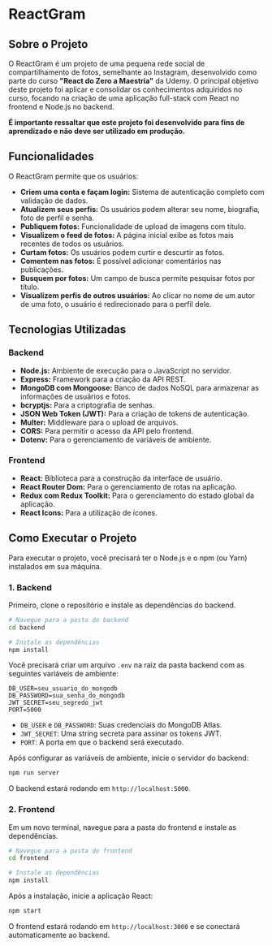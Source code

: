 # ReactGram

## Sobre o Projeto

O ReactGram é um projeto de uma pequena rede social de compartilhamento de fotos, semelhante ao Instagram, desenvolvido como parte do curso **"React do Zero a Maestria"** da Udemy. O principal objetivo deste projeto foi aplicar e consolidar os conhecimentos adquiridos no curso, focando na criação de uma aplicação full-stack com React no frontend e Node.js no backend.

**É importante ressaltar que este projeto foi desenvolvido para fins de aprendizado e não deve ser utilizado em produção.**

## Funcionalidades

O ReactGram permite que os usuários:

- **Criem uma conta e façam login:** Sistema de autenticação completo com validação de dados.
- **Atualizem seus perfis:** Os usuários podem alterar seu nome, biografia, foto de perfil e senha.
- **Publiquem fotos:** Funcionalidade de upload de imagens com título.
- **Visualizem o feed de fotos:** A página inicial exibe as fotos mais recentes de todos os usuários.
- **Curtam fotos:** Os usuários podem curtir e descurtir as fotos.
- **Comentem nas fotos:** É possível adicionar comentários nas publicações.
- **Busquem por fotos:** Um campo de busca permite pesquisar fotos por título.
- **Visualizem perfis de outros usuários:** Ao clicar no nome de um autor de uma foto, o usuário é redirecionado para o perfil dele.

## Tecnologias Utilizadas

### Backend

- **Node.js:** Ambiente de execução para o JavaScript no servidor.
- **Express:** Framework para a criação da API REST.
- **MongoDB com Mongoose:** Banco de dados NoSQL para armazenar as informações de usuários e fotos.
- **bcryptjs:** Para a criptografia de senhas.
- **JSON Web Token (JWT):** Para a criação de tokens de autenticação.
- **Multer:** Middleware para o upload de arquivos.
- **CORS:** Para permitir o acesso da API pelo frontend.
- **Dotenv:** Para o gerenciamento de variáveis de ambiente.

### Frontend

- **React:** Biblioteca para a construção da interface de usuário.
- **React Router Dom:** Para o gerenciamento de rotas na aplicação.
- **Redux com Redux Toolkit:** Para o gerenciamento do estado global da aplicação.
- **React Icons:** Para a utilização de ícones.

## Como Executar o Projeto

Para executar o projeto, você precisará ter o Node.js e o npm (ou Yarn) instalados em sua máquina.

### 1. Backend

Primeiro, clone o repositório e instale as dependências do backend.

```bash
# Navegue para a pasta do backend
cd backend

# Instale as dependências
npm install
```

Você precisará criar um arquivo `.env` na raiz da pasta backend com as seguintes variáveis de ambiente:

```
DB_USER=seu_usuario_do_mongodb
DB_PASSWORD=sua_senha_do_mongodb
JWT_SECRET=seu_segredo_jwt
PORT=5000
```

- `DB_USER` e `DB_PASSWORD`: Suas credenciais do MongoDB Atlas.
- `JWT_SECRET`: Uma string secreta para assinar os tokens JWT.
- `PORT`: A porta em que o backend será executado.

Após configurar as variáveis de ambiente, inicie o servidor do backend:

```bash
npm run server
```

O backend estará rodando em `http://localhost:5000`.

### 2. Frontend

Em um novo terminal, navegue para a pasta do frontend e instale as dependências.

```bash
# Navegue para a pasta do frontend
cd frontend

# Instale as dependências
npm install
```

Após a instalação, inicie a aplicação React:

```bash
npm start
```

O frontend estará rodando em `http://localhost:3000` e se conectará automaticamente ao backend.
